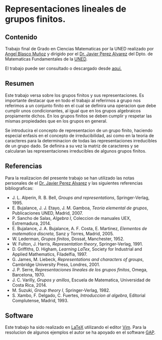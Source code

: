 # Representaciones lineales de grupos finitos.

## Contenido

Trabajo final de Grado en Ciencias Matematicas por la UNED
realizado por [Angel Blasco Muñoz](https://www.researchgate.net/profile/Angel_Blasco_Munoz2) y
dirigido por el [Dr. Javier Perez Alvarez](http://portal.uned.es/portal/page?_pageid=93,708575&_dad=portal&_schema=PORTAL) del Dpto. de Matematicas 
Fundamentales de la [UNED](https://www.uned.es/universidad/).

El trabajo puede ser consultado o descargado desde [aquí.](https://github.com/angelblasco/TFG/blob/master/tfg.pdf)
## Resumen

Este trabajo versa sobre los grupos finitos y sus representaciones. Es importante destacar que en todo el trabajo al referirnos a grupo nos referimos a un conjunto finito en el cual se definira una operacion que debe cumplir unos condicionantes, al igual que en los grupos algebraicos propiamente dichos. En los grupos finitos se deben cumplir y respetar las mismas propiedades que en los grupos en general.

Se introducira el concepto de representacion de un grupo finito, haciendo especial enfasis en el concepto de irreducibilidad, asi como en la teoria de caracteres para la determinacion de todas las representaciones irreducibles de un grupo dado. Se definira a su vez la matriz de caracteres y se calcularan las representaciones irreducibles de algunos grupos finitos. 

## Referencias

Para la realizacion del presente trabajo se han utilizado las notas personales de el [Dr. Javier Perez Alvarez](http://portal.uned.es/portal/page?_pageid=93,708575&_dad=portal&_schema=PORTAL) y las siguientes referencias bibliograficas:
+ J. L. Alperin, R. B. Bell, *Groups and representations*, Springer-Verlag, 1995.
+ E. Bujalance, J. J. Etayo, J. M. Gamboa, *Teoria elemental de grupos*, Publicaciones UNED, Madrid, 2007.
+ P. Sancho de Salas, *Algebra I*, Coleccion de manuales UEX, Extremadura, 2014.
+ E. Bujalance, J. A. Bujalance, A. F. Costa, E. Martinez, *Elementos de matematica discreta*, Sanz y Torres, Madrid, 2005.
+ W. Lederman, *Grupos finitos*, Dossat, Manchester, 1952.
+ W. Fulton, J. Harris, *Representation theory*, Springer-Verlag, 1991.
+ D. Griffiths, D. Higham, *Learning LaTex*, Society for Industrial and Applied Mathematics, Filadelfia, 1997.
+ G. James, M. Liebeck, *Representations and characters of groups*, Cambridge University Press, Londres, 2001.
+ J. P. Serre, *Representaciones lineales de los grupos finitos*, Omega, Barcelona, 1970.
+ J. C. Varilly, *Grupos y anillos*, Escuela de Matematica, Universidad de Costa Rica, 2014. 
+ M. Suzuki, *Group theory I*, Springer-Verlag, 1982. 
+ S. Xambo, F. Delgado, C. Fuertes, *Introduccion al algebra*, Editorial Complutense, Madrid, 1993.

## Software

Este trabajo ha sido realizado en [LaTeX](https://www.latex-project.org) utilizando el editor [Vim](https://www.vim.org). 
Para la resolucion de algunos ejemplos el autor se ha apoyado en el software [GAP](https://www.gap-system.org).
